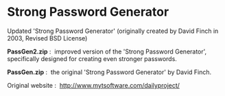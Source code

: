 # Strong Password Generator
Updated 'Strong Password Generator' (originally created by David Finch in 2003, Revised BSD License)

**PassGen2.zip** : &nbsp;improved version of the 'Strong Password Generator', specifically designed for creating even stronger passwords.

**PassGen.zip** : &nbsp;the original 'Strong Password Generator' by David Finch.

Original website : &nbsp;http://www.mytsoftware.com/dailyproject/
